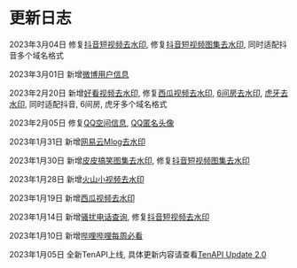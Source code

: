 # 更新日志

2023年3月04日 修复[抖音短视频去水印](https://docs.tenapi.cn/watermark/video.html), 修复[抖音短视频图集去水印](https://docs.tenapi.cn/watermark/images.html), 同时适配抖音多个域名格式

2023年3月01日 新增[微博用户信息](https://docs.tenapi.cn/weibo/userinfo.html)

2023年2月20日 新增[好看视频去水印](https://docs.tenapi.cn/watermark/video.html), 修复[西瓜视频去水印](https://docs.tenapi.cn/watermark/video.html), [6间房去水印](https://docs.tenapi.cn/watermark/video.html), [虎牙去水印](https://docs.tenapi.cn/watermark/video.html), 同时适配抖音, 6间房, 虎牙多个域名格式

2023年2月05日 修复[QQ空间信息](https://docs.tenapi.cn/tencent/qzone.html), [QQ匿名头像](https://docs.tenapi.cn/tencent/anon-avatar.html)

2023年1月31日 新增[网易云Mlog去水印](https://docs.tenapi.cn/watermark/video.html)

2023年1月30日 新增[皮皮搞笑图集去水印](https://docs.tenapi.cn/watermark/images.html), 修复[抖音短视频图集去水印](https://docs.tenapi.cn/watermark/images.html)

2023年1月28日 新增[火山小视频去水印](https://docs.tenapi.cn/watermark/video.html)

2023年1月19日 新增[西瓜视频去水印](https://docs.tenapi.cn/watermark/video.html)

2023年1月14日 新增[骚扰电话查询](https://docs.tenapi.cn/utility/nuisance.html), 修复[抖音短视频去水印](https://docs.tenapi.cn/watermark/video.html)

2023年1月10日 新增[哔哩哔哩每周必看](https://docs.tenapi.cn/bilibili/weekly.html)

2023年1月05日 全新TenAPI上线, 具体更新内容请查看[TenAPI Update 2.0](https://5ime.cn/tenapi-update.html)
